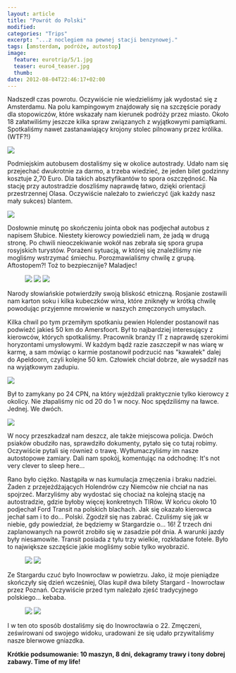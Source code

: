 ```yaml
---
layout: article
title: "Powrót do Polski"
modified:
categories: "Trips"
excerpt: "...z noclegiem na pewnej stacji benzynowej."
tags: [amsterdam, podróże, autostop]
image:
  feature: eurotrip/5/1.jpg
  teaser: euro4_teaser.jpg
  thumb:
date: 2012-08-04T22:46:17+02:00
---
```


Nadszedł czas powrotu. Oczywiście nie wiedzieliśmy jak wydostać się z Amsterdamu. Na polu kampingowym znajdowały się na szczęście porady dla stopowiczów, które wskazały nam kierunek podróży przez miasto. Około 18 załatwiliśmy jeszcze kilka spraw związanych z wyjątkowymi pamiątkami. Spotkaliśmy nawet zastanawiający krojony stolec pilnowany przez królika. (WTF?!)

<img src="http://nikodamn.github.io/images/eurotrip/5/2.jpg">

Podmiejskim autobusem dostaliśmy się w okolice autostrady. Udało nam się przejechać dwukrotnie za darmo, a trzeba wiedzieć, że jeden bilet godzinny kosztuje 2,70 Euro. Dla takich absztyfikantów to spora oszczędność. Na stację przy autostradzie doszliśmy naprawdę łatwo, dzięki orientacji przestrzennej Olasa. Oczywiście należało to zwieńczyć (jak każdy nasz mały sukces) blantem.

<img src="http://nikodamn.github.io/images/eurotrip/5/3.jpg">

Dosłownie minutę po skończeniu jointa obok nas podjechał autobus z napisem Słubice. Niestety kierowcy powiedzieli nam, że jadą w drugą stronę. Po chwili nieoczekiwanie wokół nas zebrała się spora grupa rosyjskich turystów. Porażeni sytuacją, w której się znaleźliśmy nie mogliśmy wstrzymać śmiechu. Porozmawialiśmy chwilę z grupą. Aftostopem?! Toż to bezpiecznije? Maladjec!

<figure class="third">
<img src="http://nikodamn.github.io/images/eurotrip/5/4.jpg">
<img src="http://nikodamn.github.io/images/eurotrip/5/5.jpg">
<img src="http://nikodamn.github.io/images/eurotrip/5/6.jpg">
</figure>

Narody słowiańskie potwierdziły swoją bliskość etniczną. Rosjanie zostawili nam karton soku i kilka kubeczków wina, które zniknęły w krótką chwilę powodując przyjemne mrowienie w naszych zmęczonych umysłach.

Kilka chwil po tym przemiłym spotkaniu pewien Holender postanowił nas podwieźć jakieś 50 km do Amersfoort. Był to najbardziej interesujący z kierowców, których spotkaliśmy. Pracownik branży IT z naprawdę szerokimi horyzontami umysłowymi. W każdym bądź razie zaszczepił w nas wiarę w karmę, a sam mówiąc o karmie postanowił podrzucić nas "kawałek" dalej do Apeldoorn, czyli kolejne 50 km. Człowiek chciał dobrze, ale wysadził nas na wyjątkowym zadupiu.

<img src="http://nikodamn.github.io/images/eurotrip/5/7.jpg">

Był to zamykany po 24 CPN, na który wjeżdżali praktycznie tylko kierowcy z okolicy. Nie złapaliśmy nic od 20 do 1 w nocy. Noc spędziliśmy na ławce. Jednej. We dwóch.

<img src="http://nikodamn.github.io/images/eurotrip/5/8.jpg">

W nocy przeszkadzał nam deszcz, ale także miejscowa policja. Dwóch psiaków obudziło nas, sprawdziło dokumenty, pytało się co tutaj robimy. Oczywiście pytali się również o trawę. Wytłumaczyliśmy im nasze autostopowe zamiary. Dali nam spokój, komentując na odchodnę: It's not very clever to sleep here...

Rano było ciężko. Nastąpiła w nas kumulacja zmęczenia i braku nadziei. Żaden z przejeżdżających Holendrów czy Niemców nie chciał na nas spojrzeć. Marzyliśmy aby wydostać się chociaż na kolejną stację na autostradzie, gdzie byłoby więcej konkretnych TIRów. W końcu około 10 podjechał Ford Transit na polskich blachach. Jak się okazało kierowca jechał sam i to do... Polski. Zgodził się nas zabrać. Czuliśmy się jak w niebie, gdy powiedział, że będziemy w Stargardzie o... 16! Z trzech dni zaplanowanych na powrót zrobiło się w zasadzie pół dnia. A warunki jazdy były niesamowite. Transit posiada z tyłu trzy wielkie, rozkładane fotele. Było to największe szczęście jakie mogliśmy sobie tylko wyobrazić.

<figure class="half">
<img src="http://nikodamn.github.io/images/eurotrip/5/9.jpg">
<img src="http://nikodamn.github.io/images/eurotrip/5/10.jpg">
</figure>

Ze Stargardu czuć było Inowrocław w powietrzu. Jako, iż moje pieniądze skończyły się dzień wcześniej, Olas kupił dwa bilety Stargard - Inowrocław przez Poznań. Oczywiście przed tym należało zjeść tradycyjnego polskiego... kebaba.

<figure class="half">
<img src="http://nikodamn.github.io/images/eurotrip/5/11.jpg">
<img src="http://nikodamn.github.io/images/eurotrip/5/12.jpg">
</figure>

I w ten oto sposób dostaliśmy się do Inowrocławia o 22. Zmęczeni, ześwirowani od swojego widoku, uradowani że się udało przywitaliśmy nasze blerwowe gniazdka.

<b>Krótkie podsumowanie: 10 maszyn, 8 dni, dekagramy trawy i tony dobrej zabawy. Time of my life!</b>